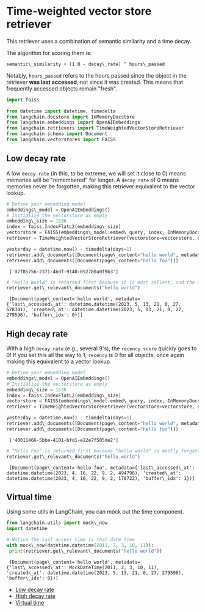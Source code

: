 # Time-weighted vector store retriever

This retriever uses a combination of semantic similarity and a time decay.

The algorithm for scoring them is:

```text
semantic\_similarity + (1.0 - decay\_rate) ^ hours\_passed  

```

Notably, `hours_passed` refers to the hours passed since the object in the retriever **was last accessed**, not since it was created. This means that frequently accessed objects remain "fresh".

```python
import faiss  
  
from datetime import datetime, timedelta  
from langchain.docstore import InMemoryDocstore  
from langchain.embeddings import OpenAIEmbeddings  
from langchain.retrievers import TimeWeightedVectorStoreRetriever  
from langchain.schema import Document  
from langchain.vectorstores import FAISS  

```

## Low decay rate[​](#low-decay-rate "Direct link to Low decay rate")

A low `decay rate` (in this, to be extreme, we will set it close to 0) means memories will be "remembered" for longer. A `decay rate` of 0 means memories never be forgotten, making this retriever equivalent to the vector lookup.

```python
# Define your embedding model  
embeddings\_model = OpenAIEmbeddings()  
# Initialize the vectorstore as empty  
embedding\_size = 1536  
index = faiss.IndexFlatL2(embedding\_size)  
vectorstore = FAISS(embeddings\_model.embed\_query, index, InMemoryDocstore({}), {})  
retriever = TimeWeightedVectorStoreRetriever(vectorstore=vectorstore, decay\_rate=.0000000000000000000000001, k=1)  

```

```python
yesterday = datetime.now() - timedelta(days=1)  
retriever.add\_documents([Document(page\_content="hello world", metadata={"last\_accessed\_at": yesterday})])  
retriever.add\_documents([Document(page\_content="hello foo")])  

```

```text
 ['d7f85756-2371-4bdf-9140-052780a0f9b3']  

```

```python
# "Hello World" is returned first because it is most salient, and the decay rate is close to 0., meaning it's still recent enough  
retriever.get\_relevant\_documents("hello world")  

```

```text
 [Document(page\_content='hello world', metadata={'last\_accessed\_at': datetime.datetime(2023, 5, 13, 21, 0, 27, 678341), 'created\_at': datetime.datetime(2023, 5, 13, 21, 0, 27, 279596), 'buffer\_idx': 0})]  

```

## High decay rate[​](#high-decay-rate "Direct link to High decay rate")

With a high `decay rate` (e.g., several 9's), the `recency score` quickly goes to 0! If you set this all the way to 1, `recency` is 0 for all objects, once again making this equivalent to a vector lookup.

```python
# Define your embedding model  
embeddings\_model = OpenAIEmbeddings()  
# Initialize the vectorstore as empty  
embedding\_size = 1536  
index = faiss.IndexFlatL2(embedding\_size)  
vectorstore = FAISS(embeddings\_model.embed\_query, index, InMemoryDocstore({}), {})  
retriever = TimeWeightedVectorStoreRetriever(vectorstore=vectorstore, decay\_rate=.999, k=1)  

```

```python
yesterday = datetime.now() - timedelta(days=1)  
retriever.add\_documents([Document(page\_content="hello world", metadata={"last\_accessed\_at": yesterday})])  
retriever.add\_documents([Document(page\_content="hello foo")])  

```

```text
 ['40011466-5bbe-4101-bfd1-e22e7f505de2']  

```

```python
# "Hello Foo" is returned first because "hello world" is mostly forgotten  
retriever.get\_relevant\_documents("hello world")  

```

```text
 [Document(page\_content='hello foo', metadata={'last\_accessed\_at': datetime.datetime(2023, 4, 16, 22, 9, 2, 494798), 'created\_at': datetime.datetime(2023, 4, 16, 22, 9, 2, 178722), 'buffer\_idx': 1})]  

```

## Virtual time[​](#virtual-time "Direct link to Virtual time")

Using some utils in LangChain, you can mock out the time component.

```python
from langchain.utils import mock\_now  
import datetime  

```

```python
# Notice the last access time is that date time  
with mock\_now(datetime.datetime(2011, 2, 3, 10, 11)):  
 print(retriever.get\_relevant\_documents("hello world"))  

```

```text
 [Document(page\_content='hello world', metadata={'last\_accessed\_at': MockDateTime(2011, 2, 3, 10, 11), 'created\_at': datetime.datetime(2023, 5, 13, 21, 0, 27, 279596), 'buffer\_idx': 0})]  

```

- [Low decay rate](#low-decay-rate)
- [High decay rate](#high-decay-rate)
- [Virtual time](#virtual-time)
